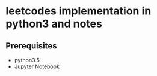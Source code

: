 
# leetcodes implementation in python3 and notes


## Prerequisites

- python3.5
- Jupyter Notebook

